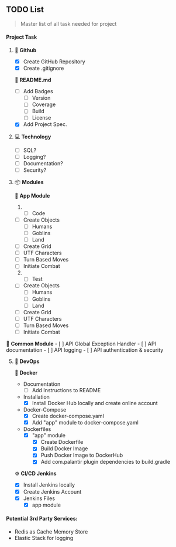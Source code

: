 ## TODO List
> Master list of all task needed for project

#### Project Task
1. 🏡 **Github**
   - [X] Create GitHub Repository
   - [X] Create .gitignore
   
   📖 **README.md**
     - [ ] Add Badges
       - [ ] Version
       - [ ] Coverage
       - [ ] Build
       - [ ] License
     - [X] Add Project Spec.
  
2. 💻 **Technology**
   - [ ] SQL?
   - [ ] Logging?
   - [ ] Documentation?
   - [ ] Security?

3. 📦 **Modules**

   💪 **App Module**
    1. - [ ] Code
      - [ ] Create Objects
        - [ ] Humans
        - [ ] Goblins
        - [ ] Land
      - [ ] Create Grid
      - [ ] UTF Characters
      - [ ] Turn Based Moves
      - [ ] Initiate Combat
    2. - [ ] Test
      - [ ] Create Objects
        - [ ] Humans
        - [ ] Goblins
        - [ ] Land
      - [ ] Create Grid
      - [ ] UTF Characters
      - [ ] Turn Based Moves
      - [ ] Initiate Combat
   
  🤝 **Common Module**
    - [ ] API Global Exception Handler
    - [ ] API documentation
    - [ ] API logging
    - [ ] API authentication & security

5. 📁 **DevOps**

   🐳 **Docker**
     - Documentation
       - [ ] Add Instructions to README
     - Installation
       - [X] Install Docker Hub locally and create online account
     - Docker-Compose
       - [X] Create docker-compose.yaml
       - [X] Add "app" module to docker-compose.yaml
     - Dockerfiles
       - [X] "app" module
         - [X] Create Dockerfile
         - [X] Build Docker Image
         - [X] Push Docker Image to DockerHub
         - [X] Add com.palantir plugin dependencies to build.gradle
         
   ⚙️ **CI/CD Jenkins**
     - [X] Install Jenkins locally
     - [X] Create Jenkins Account
     - [X] Jenkins Files
       - [X] app module

#### Potential 3rd Party Services:
- Redis as Cache Memory Store
- Elastic Stack for logging
